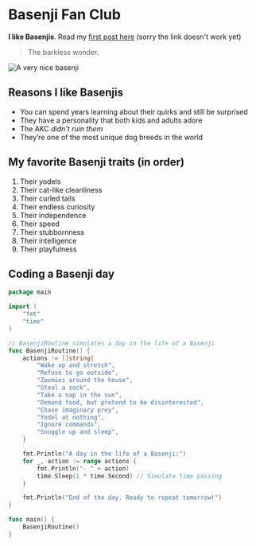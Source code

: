 # Basenji Fan Club

**I like Basenjis**. Read my [first post here](/subdir) (sorry the link doesn't work yet)

> The barkless wonder.

![A very nice basenji](/images/basenji.jpg)

## Reasons I like Basenjis

- You can spend years learning about their quirks and still be surprised
- They have a personality that both kids and adults adore
- The AKC _didn't ruin them_
- They’re one of the most unique dog breeds in the world

## My favorite Basenji traits (in order)

1. Their yodels
2. Their cat-like cleanliness
3. Their curled tails
4. Their endless curiosity
5. Their independence
6. Their speed
7. Their stubbornness
8. Their intelligence
9. Their playfulness

## Coding a Basenji day

```go
package main

import (
	"fmt"
	"time"
)

// BasenjiRoutine simulates a day in the life of a Basenji
func BasenjiRoutine() {
	actions := []string{
		"Wake up and stretch",
		"Refuse to go outside",
		"Zoomies around the house",
		"Steal a sock",
		"Take a nap in the sun",
		"Demand food, but pretend to be disinterested",
		"Chase imaginary prey",
		"Yodel at nothing",
		"Ignore commands",
		"Snuggle up and sleep",
	}

	fmt.Println("A day in the life of a Basenji:")
	for _, action := range actions {
		fmt.Println("- " + action)
		time.Sleep(1 * time.Second) // Simulate time passing
	}

	fmt.Println("End of the day. Ready to repeat tomorrow!")
}

func main() {
	BasenjiRoutine()
}
```
